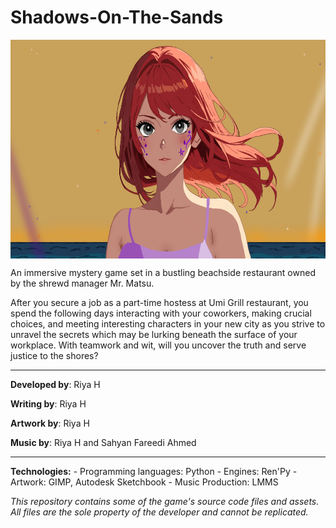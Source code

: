 # Shadows-On-The-Sands
<img src="yuzu_closeup.png" width=610px height=350px align="center">

An immersive mystery game set in a bustling beachside restaurant owned by the shrewd manager Mr. Matsu.

After you secure a job as a part-time hostess at Umi Grill restaurant, you spend the following days interacting with your coworkers, making crucial choices, and meeting interesting characters in your new city as you strive to unravel the secrets which may be lurking beneath the surface of your workplace.
With teamwork and wit, will you uncover the truth and serve justice to the shores?

<hr>

<p><b>Developed by</b>: Riya H</p>
<p></p><b>Writing by</b>: Riya H</p>
<p></p><b>Artwork by</b>: Riya H</p>
<p></p><b>Music by</b>: Riya H and Sahyan Fareedi Ahmed</p>

<hr>

<p><b>Technologies:</b>
- Programming languages: Python
- Engines: Ren'Py
- Artwork: GIMP, Autodesk Sketchbook
- Music Production: LMMS
</p>

<p><i>This repository contains some of the game's source code files and assets. All files are the sole property of the developer and cannot be replicated.</i></p>
